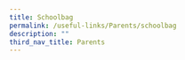 ```yaml
---
title: Schoolbag
permalink: /useful-links/Parents/schoolbag
description: ""
third_nav_title: Parents
---
```

